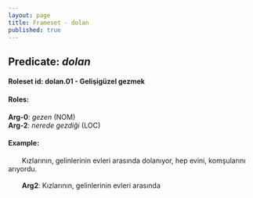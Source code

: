 ```yaml
---
layout: page
title: Frameset - dolan
published: true
---
```

<h2>Predicate: <i>dolan</i></h2>
<h4>Roleset id: dolan.01 - Gelişigüzel gezmek<br>
<h4>Roles:</h4>
<b>Arg-0</b>: <i>gezen</i>  (NOM) <br>
<b>Arg-2</b>: <i>nerede gezdiği</i>  (LOC) <br>
<h4>Example:</h4>
&emsp;&emsp;Kızlarının, gelinlerinin evleri arasında dolanıyor, hep evini, komşularını arıyordu.<br><br>
&emsp;&emsp;<b>Arg2</b>:  Kızlarının, gelinlerinin evleri arasında<br>

